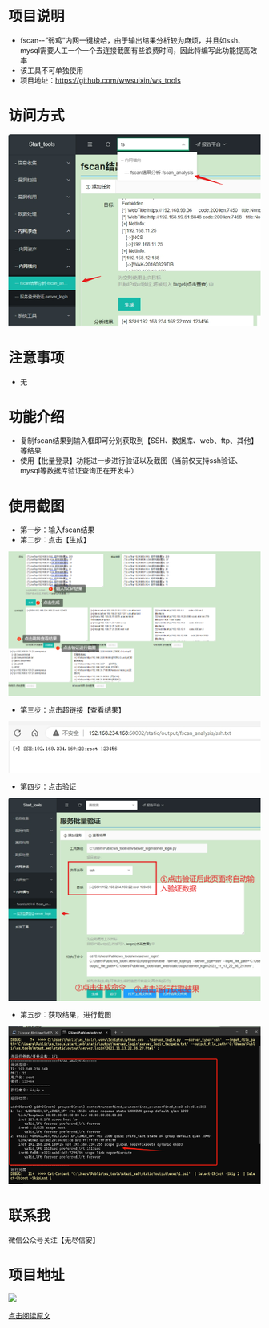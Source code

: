# 项目说明

- fscan--”弱鸡“内网一键梭哈，由于输出结果分析较为麻烦，并且如ssh、mysql需要人工一个一个去连接截图有些浪费时间，因此特编写此功能提高效率
- 该工具不可单独使用
- 项目地址：https://github.com/wwsuixin/ws_tools


# 访问方式

![image.png](https://raw.githubusercontent.com/wwsuixin/images/main/202311132228275.png)


# 注意事项

- 无

# 功能介绍

- 复制fscan结果到输入框即可分别获取到【SSH、数据库、web、ftp、其他】等结果
- 使用【批量登录】功能进一步进行验证以及截图（当前仅支持ssh验证、mysql等数据库验证查询正在开发中）

# 使用截图


- 第一步：输入fscan结果
- 第二步：点击【生成】

![192.168.234.168_60002_fscan_analysis_.png](https://raw.githubusercontent.com/wwsuixin/images/main/202311132234333.png)

- 第三步：点击超链接【查看结果】

![image.png](https://raw.githubusercontent.com/wwsuixin/images/main/202311132234856.png)

- 第四步：点击验证

![image.png](https://raw.githubusercontent.com/wwsuixin/images/main/202311132237248.png)

- 第五步：获取结果，进行截图

![image.png](https://raw.githubusercontent.com/wwsuixin/images/main/202311132239662.png)


# 联系我

微信公众号关注【无尽信安】

# 项目地址

![](https://picture-bed-ws.oss-cn-shenzhen.aliyuncs.com/202311111712620.png)

[点击阅读原文](https://github.com/wwsuixin/ws_tools)
